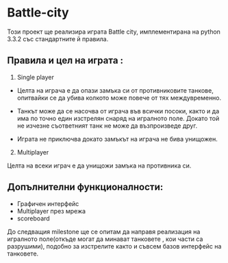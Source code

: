 Battle-city
===========
Този проект ще реализира играта Battle city, имплементирана на python 3.3.2 със стандартните й правила.

Правила и цел на играта :
--------------------------

1. Single player

  + Целта на играча е да опази замъка си от противниковите танкове,
  опитвайки се да убива колкото може повече от тях междувременно.
  
  + Танкът може да се насочва от играча във всички посоки, както и да има по точно един изстрелян снаряд на игралното поле.
   Докато той не изчезне съответният танк не може да възпроизведе друг.
  
  + Играта не приключва докато замъкът на играча не бива унищожен.
  
2. Multiplayer
   
  Целта на всеки играч е да унищожи замъка на противника си.


Допълнителни функционалности:
-----------------------------
* Графичен интерфейс
* Мultiplayer през мрежа
* scoreboard


До следващия milestone ще се опитам да направя реализация на игралното поле(откъде могат да минават танковете , кои части са разрушими), подобно за изстрелите както и съвсем базов интерфейс на танковете.
